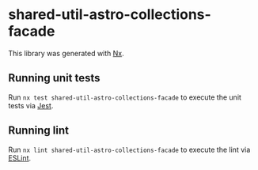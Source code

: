 # shared-util-astro-collections-facade

This library was generated with [Nx](https://nx.dev).

## Running unit tests

Run `nx test shared-util-astro-collections-facade` to execute the unit tests via [Jest](https://jestjs.io).

## Running lint

Run `nx lint shared-util-astro-collections-facade` to execute the lint via [ESLint](https://eslint.org/).
